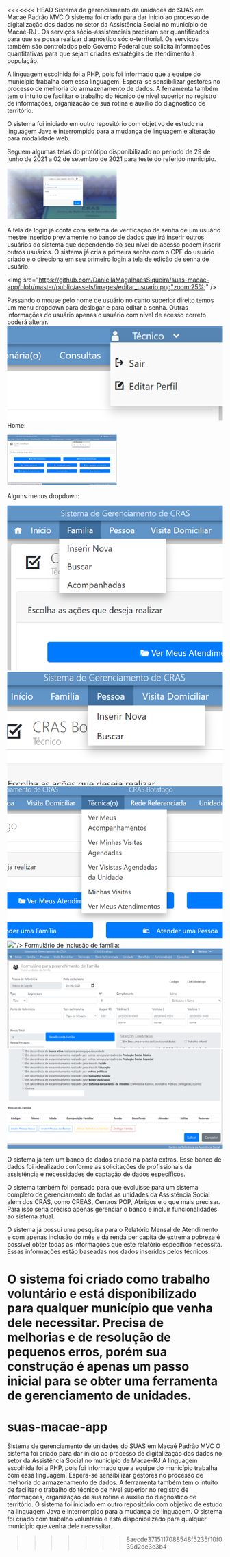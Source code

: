 <<<<<<< HEAD
Sistema de gerenciamento de unidades do SUAS em Macaé Padrão MVC O sistema foi criado para dar início ao processo de digitalização dos dados no setor da Assistência Social no município de Macaé-RJ . Os serviços sócio-assistenciais precisam ser quantificados para que se possa realizar diagnóstico sócio-territorial. Os serviços também são controlados pelo Governo Federal que solicita informações quantitativas para que sejam criadas estratégias de atendimento à população.

A linguagem escolhida foi a PHP, pois foi informado que a equipe do município trabalha com essa linguagem. Espera-se sensibilizar gestores no processo de melhoria do armazenamento de dados. A ferramenta também tem o intuito de facilitar o trabalho do técnico de nível superior no registro de informações, organização de sua rotina e auxílio do diagnóstico de território. 

O sistema foi iniciado em outro repositório com objetivo de estudo na linguagem Java e interrompido para a mudança de linguagem e alteração para modalidade web. 



Seguem algumas telas do protótipo disponibilizado no período de 29 de junho de 2021 a 02 de setembro de 2021 para teste do referido município.

<img src="https://github.com/DaniellaMagalhaesSiqueira/suas-macae-app/blob/master/public/assets/images/tela_login_cras.png" style="zoom:25%;" />

A tela de login já conta com sistema de verificação de senha de um usuário mestre inserido previamente no banco de dados que irá inserir outros usuários do sistema que dependendo do seu nível de acesso podem inserir outros usuários. O sistema já cria a primeira senha com o CPF do usuário criado e o direciona em seu primeiro login à tela de edição de senha de usuário.

<img src="https://github.com/DaniellaMagalhaesSiqueira/suas-macae-app/blob/master/public/assets/images/editar_usuario.png"zoom:25%;" />

Passando o mouse pelo nome de usuário no canto superior direito temos um menu dropdown para deslogar e para editar a senha. Outras informações do usuário apenas o usuário com nível de acesso correto poderá alterar.
<img src="https://github.com/DaniellaMagalhaesSiqueira/suas-macae-app/blob/master/public/assets/images/usuario_dropdown.png"/>
Home:


<img src="https://github.com/DaniellaMagalhaesSiqueira/suas-macae-app/blob/master/public/assets/images/home.png" style="zoom:25%;" />

Alguns menus dropdown:

<img src="https://github.com/DaniellaMagalhaesSiqueira/suas-macae-app/blob/master/public/assets/images/familia_dropdown.png"/>
<img src="https://github.com/DaniellaMagalhaesSiqueira/suas-macae-app/blob/master/public/assets/images/pessoa_dropdown.png"/>
<img src="https://github.com/DaniellaMagalhaesSiqueira/suas-macae-app/blob/master/public/assets/images/tecnico_dropdown.png"/>
<img src="<img src="https://github.com/DaniellaMagalhaesSiqueira/suas-macae-app/blob/master/public/assets/images/tecnico_dropdown.png"/>"/>
Formulário de inclusão de família:
<img src="https://github.com/DaniellaMagalhaesSiqueira/suas-macae-app/blob/master/public/assets/images/form_familia1.png"/>
<img src="https://github.com/DaniellaMagalhaesSiqueira/suas-macae-app/blob/master/public/assets/images/form_familia2.png"/>

O sistema já tem um banco de dados criado na pasta extras. Esse banco de dados foi idealizado conforme as solicitações de profissionais da assistência e necessidades de captação de dados específicos.

O sistema também foi pensado para que evoluísse para um sistema completo de gerenciamento de todas as unidades da Assistência Social além dos CRAS, como CREAS, Centros POP, Abrigos e o que mais precisar. Para isso seria preciso apenas gerenciar o banco e incluir funcionalidades ao sistema atual. 

O sistema já possui uma pesquisa para o Relatório Mensal de Atendimento e com apenas inclusão do mês e da renda per capita de extrema pobreza é possível obter todas as informações que este relatório específico necessita. Essas informações estão baseadas nos dados inseridos pelos técnicos.

O sistema foi criado como trabalho voluntário e está disponibilizado para qualquer município que venha dele necessitar. Precisa de melhorias e de resolução de pequenos erros, porém sua construção é apenas um passo inicial para se obter uma ferramenta de gerenciamento de unidades.
=======
# suas-macae-app
Sistema de gerenciamento de unidades do SUAS em Macaé Padrão MVC 
O sistema foi criado para dar início ao processo de digitalização dos dados no setor da Assistência Social no município de Macaé-RJ 
A linguagem escolhida foi a PHP, pois foi informado que a equipe do município trabalha com essa linguagem. 
Espera-se sensibilizar gestores no processo de melhoria do armazenamento de dados. 
A ferramenta também tem o intuito de facilitar o trabalho do técnico de nível superior no registro de informações, 
organização de sua rotina e auxílio do diagnóstico de território. O sistema foi iniciado em outro repositório 
com objetivo de estudo na linguagem Java e interrompido para a mudança de linguagem. 
O sistema foi criado com trabalho voluntário e está disponibilizado para qualquer município que venha dele necessitar.
>>>>>>> 8aecde3715117088548f5235f10f039d2de3e3b4
